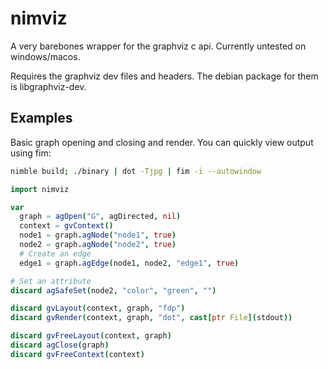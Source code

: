# nimviz
A very barebones wrapper for the graphviz c api.
Currently untested on windows/macos.

Requires the graphviz dev files and headers.
The debian package for them is libgraphviz-dev.

## Examples

Basic graph opening and closing and render.
You can quickly view output using fim:
```bash
nimble build; ./binary | dot -Tjpg | fim -i --autowindow
```

```nim
import nimviz

var
  graph = agOpen("G", agDirected, nil)
  context = gvContext()
  node1 = graph.agNode("node1", true)
  node2 = graph.agNode("node2", true)
  # Create an edge
  edge1 = graph.agEdge(node1, node2, "edge1", true)

# Set an attribute
discard agSafeSet(node2, "color", "green", "")

discard gvLayout(context, graph, "fdp")
discard gvRender(context, graph, "dot", cast[ptr File](stdout))

discard gvFreeLayout(context, graph)
discard agClose(graph)
discard gvFreeContext(context)
```

